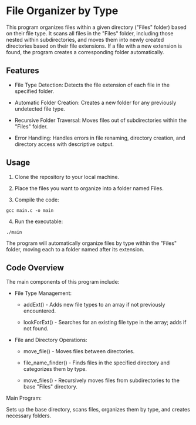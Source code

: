 # File Organizer by Type

This program organizes files within a given directory ("Files" folder) based on their file type. It scans all files in the "Files" folder, including those nested within subdirectories, and moves them into newly created directories based on their file extensions. If a file with a new extension is found, the program creates a corresponding folder automatically.

## Features

- File Type Detection: Detects the file extension of each file in the specified folder.

- Automatic Folder Creation: Creates a new folder for any previously undetected file type.

- Recursive Folder Traversal: Moves files out of subdirectories within the "Files" folder.

- Error Handling: Handles errors in file renaming, directory creation, and directory access with descriptive output.


## Usage

1. Clone the repository to your local machine.


2. Place the files you want to organize into a folder named Files.


3. Compile the code:
```
gcc main.c -o main
```

4. Run the executable:
```
./main
```

The program will automatically organize files by type within the "Files" folder, moving each to a folder named after its extension.

## Code Overview

The main components of this program include:

- File Type Management:

   - addExt() - Adds new file types to an array if not previously encountered.

   - lookForExt() - Searches for an existing file type in the array; adds if not found.


- File and Directory Operations:

   - move_file() - Moves files between directories.

   - file_name_finder() - Finds files in the specified directory and categorizes them by type.

   - move_files() - Recursively moves files from subdirectories to the base "Files" directory.


Main Program:

Sets up the base directory, scans files, organizes them by type, and creates necessary folders.
